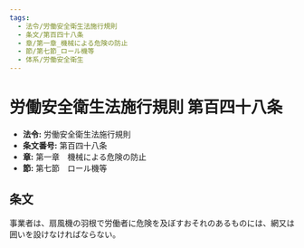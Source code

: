 ```yaml
---
tags:
  - 法令/労働安全衛生法施行規則
  - 条文/第百四十八条
  - 章/第一章_機械による危険の防止
  - 節/第七節_ロール機等
  - 体系/労働安全衛生
---
```

# 労働安全衛生法施行規則 第百四十八条

- **法令:** 労働安全衛生法施行規則
- **条文番号:** 第百四十八条
- **章:** 第一章　機械による危険の防止
- **節:** 第七節　ロール機等

## 条文
事業者は、扇風機の羽根で労働者に危険を及ぼすおそれのあるものには、網又は囲いを設けなければならない。

